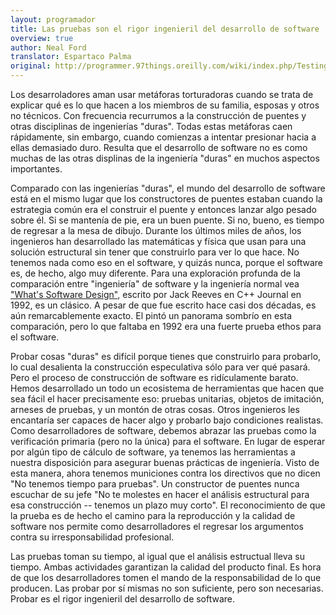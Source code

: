 ```yaml
---
layout: programador
title: Las pruebas son el rigor ingenieril del desarrollo de software
overview: true
author: Neal Ford
translator: Espartaco Palma
original: http://programmer.97things.oreilly.com/wiki/index.php/Testing_Is_the_Engineering_Rigor_of_Software_Development
---
```


Los desarroladores aman usar metáforas torturadoras cuando se trata de
explicar qué es lo que hacen a los miembros de su familia, esposas y
otros no técnicos. Con frecuencia recurrumos a la construcción de
puentes y otras disciplinas de ingenierías "duras". Todas estas
metáforas caen rápidamente, sin embargo, cuando comienzas a intentar
presionar hacia a ellas demasiado duro. Resulta que el desarrollo de
software no es como muchas de las otras displinas de la ingeniería
"duras" en muchos aspectos importantes.

Comparado con las ingenierías "duras", el mundo del desarrollo de
software está en el mismo lugar que los constructores de puentes estaban
cuando la estrategia común era el construir el puente y entonces lanzar
algo pesado sobre él. Si se mantenía de pie, era un buen puente. Si no,
bueno, es tiempo de regresar a la mesa de dibujo. Durante los últimos
miles de años, los ingenieros han desarrollado las matemáticas y física
que usan para una solución estructural sin tener que construirlo para
ver lo que hace. No tenemos nada como eso en el software, y quizás
nunca, porque el software es, de hecho, algo muy diferente. Para una
exploración profunda de la comparación entre "ingeniería" de software y
la ingeniería normal vea ["What's Software Design"][1], escrito por Jack
Reeves en C++ Journal en 1992, es un clásico. A pesar de que fue escrito
hace casi dos décadas, es aún remarcablemente exacto. El pintó un
panorama sombrío en esta comparación, pero lo que faltaba en 1992 era
una fuerte prueba ethos para el software.

Probar cosas "duras" es difícil porque tienes que construirlo para
probarlo, lo cual desalienta la construcción especulativa sólo para ver
qué pasará. Pero el proceso de construcción de software es ridículamente
barato. Hemos desarrollado un todo un ecosistema de herramientas que
hacen que sea fácil el hacer precisamente eso: pruebas unitarias,
objetos de imitación, arneses de pruebas, y un montón de otras cosas.
Otros ingenieros les encantaría ser capaces de hacer algo y probarlo
bajo condiciones realistas. Como desarrolladores de software, debemos
abrazar las pruebas como la verificación primaria (pero no la única)
para el software. En lugar de esperar por algún tipo de cálculo de
software, ya tenemos las herramientas a nuestra disposición para
asegurar buenas prácticas de ingeniería. Visto de esta manera, ahora
tenemos municiones contra los directivos que no dicen "No tenemos tiempo
para pruebas". Un constructor de puentes nunca escuchar de su jefe "No
te molestes en hacer el análisis estructural para esa construcción --
tenemos un plazo muy corto". El reconocimiento de que la prueba es de
hecho el camino para la reproducción y la calidad de software nos
permite como desarrolladores el regresar los argumentos contra su
irresponsabilidad profesional.

Las pruebas toman su tiempo, al igual que el análisis estructual lleva
su tiempo. Ambas actividades garantizan la calidad del producto final.
Es hora de que los desarrolladores tomen el mando de la responsabilidad
de lo que producen. Las probar por sí mismas no son suficiente, pero son
necesarias. Probar es el rigor ingenieril del desarrollo de software.


[1]: http://www.developerdotstar.com/mag/articles/reeves_design.html